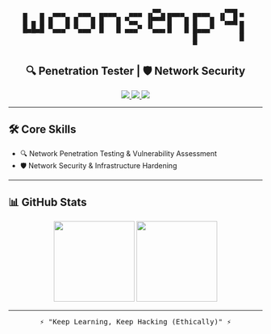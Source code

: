 <div align="center">
<pre>
▄   ▄  ▄▄▄   ▄▄▄  ▄▄▄▄   ▄▄▄ ▗▞▀▚▖▄▄▄▄  ▄▄▄▄  ▗▞▀▜▌▄ 
█ ▄ █ █   █ █   █ █   █ ▀▄▄  ▐▛▀▀▘█   █ █   █ ▝▚▄▟▌▄ 
█▄█▄█ ▀▄▄▄▀ ▀▄▄▄▀ █   █ ▄▄▄▀ ▝▚▄▄▖█   █ █▄▄▄▀      █ 
                                        █          █ 
                                        ▀            
</pre>
</div>

<div align="center">
 <h2> 🔍 Penetration Tester | 🛡️ Network Security</h2>
</div>

<div align="center">
 <a href="https://github.com/wooxsec">
  <img src="https://img.shields.io/badge/GitHub-%23121011.svg?style=for-the-badge&logo=github&logoColor=white">
 </a>
 <a href="https://t.me/woonsenpai">
  <img src="https://img.shields.io/badge/Telegram-2CA5E0?style=for-the-badge&logo=telegram&logoColor=white">
 </a>
 <a href="https://medium.com/@woonsenpai">
  <img src="https://img.shields.io/badge/Medium-12100E?style=for-the-badge&logo=medium&logoColor=white">
 </a>
</div>

---

## 🛠️ Core Skills

- 🔍 Network Penetration Testing & Vulnerability Assessment  
- 🛡️ Network Security & Infrastructure Hardening  

---

## 📊 GitHub Stats

<div align="center">
 <img height="160em" src="https://github-readme-stats.vercel.app/api?username=wooxsec&show_icons=true&theme=tokyonight&hide_border=true"/>
 <img height="160em" src="https://github-readme-stats.vercel.app/api/top-langs/?username=wooxsec&layout=compact&theme=tokyonight&hide_border=true"/>
</div>

---

<div align="center">
 <samp>
  ⚡ "Keep Learning, Keep Hacking (Ethically)" ⚡
 </samp>
</div>

